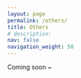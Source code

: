 ```yaml
---
layout: page
permalink: /others/
title: Others
# description: 
nav: false
navigation_weight: 50
---
```


Coming soon ~

